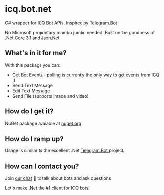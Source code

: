 # icq.bot.net

C# wrapper for ICQ Bot APIs. Inspired by [Telegram.Bot](https://github.com/TelegramBots/Telegram.Bot)

No Microsoft proprietary mambo jumbo needed! Built on the goodness of .Net Core 3.1 and Json.Net

## What's in it for me?
With this package you can:
* Get Bot Events - polling is currently the only way to get events from ICQ :(
* Send Text Message
* Edit Text Message
* Send File (supports image and video)

## How do I get it?
NuGet package avaiable at [nuget.org](https://www.nuget.org/packages/ICQ.Bot/1.0.3)

## How do I ramp up?
Usage is similar to the excellent .Net [Telegram.Bot ](https://github.com/TelegramBots/Telegram.Bot) project.

## How can I contact you?
Join [our chat](https://icq.im/bots_dotnet) 💬 to talk about bots and ask questions 

Let's make .Net the #1 client for ICQ bots!
